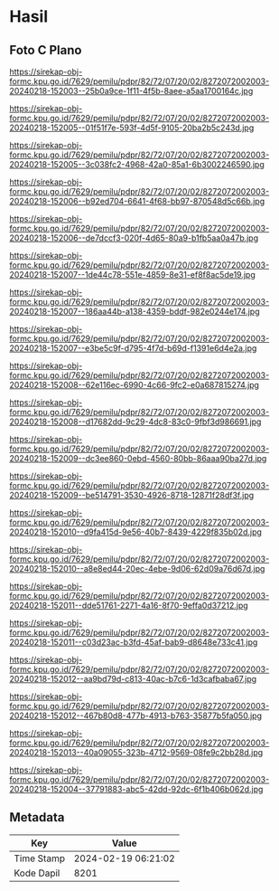 # Hasil

## Foto C Plano

https://sirekap-obj-formc.kpu.go.id/7629/pemilu/pdpr/82/72/07/20/02/8272072002003-20240218-152003--25b0a9ce-1f11-4f5b-8aee-a5aa1700164c.jpg

https://sirekap-obj-formc.kpu.go.id/7629/pemilu/pdpr/82/72/07/20/02/8272072002003-20240218-152005--01f51f7e-593f-4d5f-9105-20ba2b5c243d.jpg

https://sirekap-obj-formc.kpu.go.id/7629/pemilu/pdpr/82/72/07/20/02/8272072002003-20240218-152005--3c038fc2-4968-42a0-85a1-6b3002246590.jpg

https://sirekap-obj-formc.kpu.go.id/7629/pemilu/pdpr/82/72/07/20/02/8272072002003-20240218-152006--b92ed704-6641-4f68-bb97-870548d5c66b.jpg

https://sirekap-obj-formc.kpu.go.id/7629/pemilu/pdpr/82/72/07/20/02/8272072002003-20240218-152006--de7dccf3-020f-4d65-80a9-b1fb5aa0a47b.jpg

https://sirekap-obj-formc.kpu.go.id/7629/pemilu/pdpr/82/72/07/20/02/8272072002003-20240218-152007--1de44c78-551e-4859-8e31-ef8f8ac5de19.jpg

https://sirekap-obj-formc.kpu.go.id/7629/pemilu/pdpr/82/72/07/20/02/8272072002003-20240218-152007--186aa44b-a138-4359-bddf-982e0244e174.jpg

https://sirekap-obj-formc.kpu.go.id/7629/pemilu/pdpr/82/72/07/20/02/8272072002003-20240218-152007--e3be5c9f-d795-4f7d-b69d-f1391e6d4e2a.jpg

https://sirekap-obj-formc.kpu.go.id/7629/pemilu/pdpr/82/72/07/20/02/8272072002003-20240218-152008--62e116ec-6990-4c66-9fc2-e0a687815274.jpg

https://sirekap-obj-formc.kpu.go.id/7629/pemilu/pdpr/82/72/07/20/02/8272072002003-20240218-152008--d17682dd-9c29-4dc8-83c0-9fbf3d986691.jpg

https://sirekap-obj-formc.kpu.go.id/7629/pemilu/pdpr/82/72/07/20/02/8272072002003-20240218-152009--dc3ee860-0ebd-4560-80bb-86aaa90ba27d.jpg

https://sirekap-obj-formc.kpu.go.id/7629/pemilu/pdpr/82/72/07/20/02/8272072002003-20240218-152009--be514791-3530-4926-8718-12871f28df3f.jpg

https://sirekap-obj-formc.kpu.go.id/7629/pemilu/pdpr/82/72/07/20/02/8272072002003-20240218-152010--d9fa415d-9e56-40b7-8439-4229f835b02d.jpg

https://sirekap-obj-formc.kpu.go.id/7629/pemilu/pdpr/82/72/07/20/02/8272072002003-20240218-152010--a8e8ed44-20ec-4ebe-9d06-62d09a76d67d.jpg

https://sirekap-obj-formc.kpu.go.id/7629/pemilu/pdpr/82/72/07/20/02/8272072002003-20240218-152011--dde51761-2271-4a16-8f70-9effa0d37212.jpg

https://sirekap-obj-formc.kpu.go.id/7629/pemilu/pdpr/82/72/07/20/02/8272072002003-20240218-152011--c03d23ac-b3fd-45af-bab9-d8648e733c41.jpg

https://sirekap-obj-formc.kpu.go.id/7629/pemilu/pdpr/82/72/07/20/02/8272072002003-20240218-152012--aa9bd79d-c813-40ac-b7c6-1d3cafbaba67.jpg

https://sirekap-obj-formc.kpu.go.id/7629/pemilu/pdpr/82/72/07/20/02/8272072002003-20240218-152012--467b80d8-477b-4913-b763-35877b5fa050.jpg

https://sirekap-obj-formc.kpu.go.id/7629/pemilu/pdpr/82/72/07/20/02/8272072002003-20240218-152013--40a09055-323b-4712-9569-08fe9c2bb28d.jpg

https://sirekap-obj-formc.kpu.go.id/7629/pemilu/pdpr/82/72/07/20/02/8272072002003-20240218-152004--37791883-abc5-42dd-92dc-6f1b406b062d.jpg


## Metadata

| Key        | Value               |
| ---------- | ------------------- |
| Time Stamp | 2024-02-19 06:21:02 |
| Kode Dapil | 8201                |



